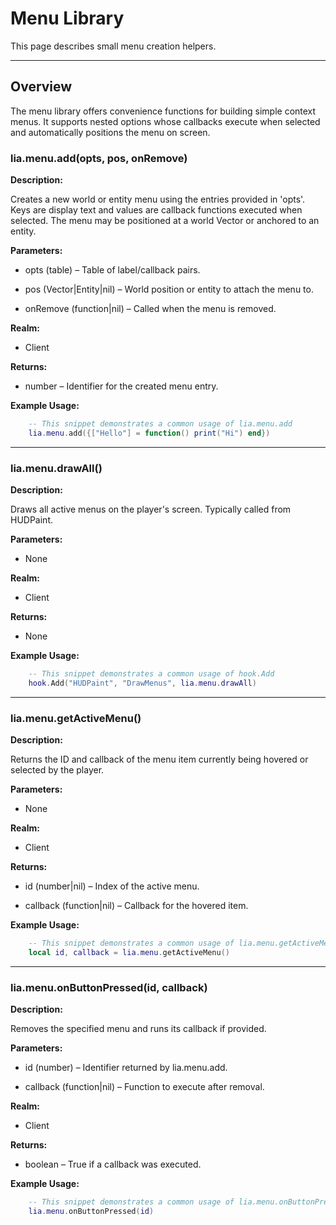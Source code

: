 # Menu Library

This page describes small menu creation helpers.

---

## Overview

The menu library offers convenience functions for building simple context menus. It supports nested options whose callbacks execute when selected and automatically positions the menu on screen.

### lia.menu.add(opts, pos, onRemove)
**Description:**

Creates a new world or entity menu using the entries provided in 'opts'.
Keys are display text and values are callback functions executed when
selected. The menu may be positioned at a world Vector or anchored to
an entity.

**Parameters:**

* opts (table) – Table of label/callback pairs.

* pos (Vector|Entity|nil) – World position or entity to attach the menu to.

* onRemove (function|nil) – Called when the menu is removed.

**Realm:**

* Client

**Returns:**

* number – Identifier for the created menu entry.

**Example Usage:**

```lua
    -- This snippet demonstrates a common usage of lia.menu.add
    lia.menu.add({["Hello"] = function() print("Hi") end})
```

---

### lia.menu.drawAll()
**Description:**

Draws all active menus on the player's screen. Typically called from
HUDPaint.

**Parameters:**

* None

**Realm:**

* Client

**Returns:**

* None

**Example Usage:**

```lua
    -- This snippet demonstrates a common usage of hook.Add
    hook.Add("HUDPaint", "DrawMenus", lia.menu.drawAll)
```

---

### lia.menu.getActiveMenu()
**Description:**

Returns the ID and callback of the menu item currently being hovered
or selected by the player.

**Parameters:**

* None

**Realm:**

* Client

**Returns:**

* id (number|nil) – Index of the active menu.

* callback (function|nil) – Callback for the hovered item.

**Example Usage:**

```lua
    -- This snippet demonstrates a common usage of lia.menu.getActiveMenu
    local id, callback = lia.menu.getActiveMenu()
```

---

### lia.menu.onButtonPressed(id, callback)
**Description:**

Removes the specified menu and runs its callback if provided.

**Parameters:**

* id (number) – Identifier returned by lia.menu.add.

* callback (function|nil) – Function to execute after removal.

**Realm:**

* Client

**Returns:**

* boolean – True if a callback was executed.

**Example Usage:**

```lua
    -- This snippet demonstrates a common usage of lia.menu.onButtonPressed
    lia.menu.onButtonPressed(id)
```

